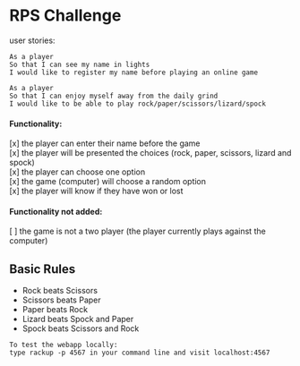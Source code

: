 # RPS Challenge


user stories:

```
As a player
So that I can see my name in lights
I would like to register my name before playing an online game

As a player
So that I can enjoy myself away from the daily grind
I would like to be able to play rock/paper/scissors/lizard/spock
```

#### Functionality:

[x] the player can enter their name before the game  
[x] the player will be presented the choices (rock, paper, scissors, lizard and spock)  
[x] the player can choose one option  
[x] the game (computer) will choose a random option  
[x] the player will know if they have won or lost  


#### Functionality not added:  

[ ] the game is not a two player (the player currently plays against the computer)



## Basic Rules

- Rock beats Scissors
- Scissors beats Paper
- Paper beats Rock
- Lizard beats Spock and Paper
- Spock beats Scissors and Rock

```
To test the webapp locally:
type rackup -p 4567 in your command line and visit localhost:4567

